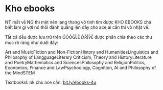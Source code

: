 # Kho ebooks

NT mất về NG thì mệt nên lang thang vô tình tìm được KHO EBOOKS chả biết làm gì với nó thôi đành quăng lên đây cho ace ai cần thì vô nhặt về.

Tất cả đều được lưu trữ trên G̐O̐O̐G̐L̐E̐ D̐R̐I̐V̐E̐ được phân chia theo các thư mục rõ ràng như dưới đây:

Art and MusicFiction and Non-FictionHistory and HumanitiesLinguistics and Philosophy of LangguageLiterary Criticism, Theory and HistoryLiterature and PoetryMathematics and SciencesPhilosophy and ReligionPolitics, Economics, Finance and LawPsychoology, Cognition, AI and Philosophy of the MindSTEM

TextbooksLink cho ace cần: [bit.ly/ebooks-4u](http://bit.ly/ebooks-4u)
